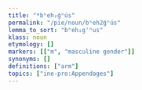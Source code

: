 ```yaml
---
title: "*bʰeh₂ǵʰús"
permalink: "/pie/noun/bʰeh2ǵʰús"
lemma_to_sort: "bʰeh₂g'ʰus"
klass: noun
etymology: []
markers: [["m", "masculine gender"]]
synonyms: []
definitions: ["arm"]
topics: ["ine-pro:Appendages"]
---
```

